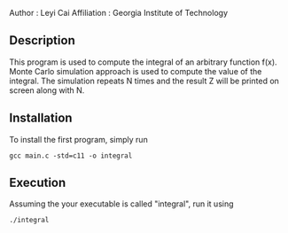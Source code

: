 Author          : Leyi Cai
Affiliation          : Georgia Institute of Technology


Description
-------------
This program is used to compute the integral of an arbitrary function f(x). Monte Carlo simulation approach is used to compute the value of the integral. The simulation repeats N times and the result Z will be printed on screen along with N.

Installation
------------

To install the first program, simply run

    gcc main.c -std=c11 -o integral


Execution
-----------

Assuming the your executable is called "integral", run it using

    ./integral
